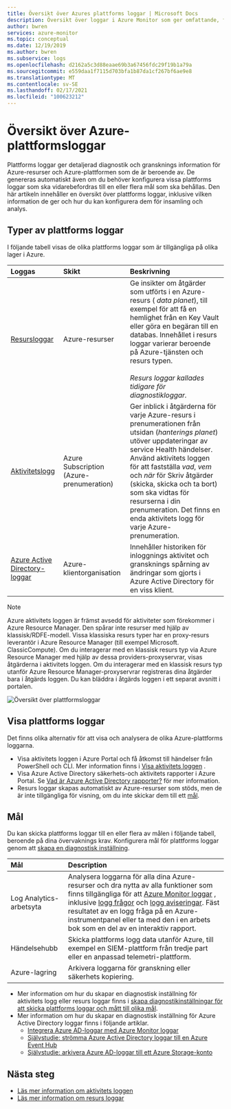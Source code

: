 ```yaml
---
title: Översikt över Azures plattforms loggar | Microsoft Docs
description: Översikt över loggar i Azure Monitor som ger omfattande, frekventa data om driften av en Azure-resurs.
author: bwren
services: azure-monitor
ms.topic: conceptual
ms.date: 12/19/2019
ms.author: bwren
ms.subservice: logs
ms.openlocfilehash: d2162a5c3d88eaae69b3a67456fdc29f19b1a79a
ms.sourcegitcommit: e559daa1f7115d703bfa1b87da1cf267bf6ae9e8
ms.translationtype: MT
ms.contentlocale: sv-SE
ms.lasthandoff: 02/17/2021
ms.locfileid: "100623212"
---
```

# <a name="overview-of-azure-platform-logs"></a>Översikt över Azure-plattformsloggar
Plattforms loggar ger detaljerad diagnostik och gransknings information för Azure-resurser och Azure-plattformen som de är beroende av. De genereras automatiskt även om du behöver konfigurera vissa plattforms loggar som ska vidarebefordras till en eller flera mål som ska behållas. Den här artikeln innehåller en översikt över plattforms loggar, inklusive vilken information de ger och hur du kan konfigurera dem för insamling och analys.

## <a name="types-of-platform-logs"></a>Typer av plattforms loggar
I följande tabell visas de olika plattforms loggar som är tillgängliga på olika lager i Azure.

| Loggas | Skikt | Beskrivning |
|:---|:---|:---|
| [Resursloggar](../platform/resource-logs.md) | Azure-resurser | Ge insikter om åtgärder som utförts i en Azure-resurs ( *data planet*), till exempel för att få en hemlighet från en Key Vault eller göra en begäran till en databas. Innehållet i resurs loggar varierar beroende på Azure-tjänsten och resurs typen.<br><br>*Resurs loggar kallades tidigare för diagnostikloggar.*  |
| [Aktivitetslogg](../essentials/activity-log.md) | Azure Subscription (Azure-prenumeration) | Ger inblick i åtgärderna för varje Azure-resurs i prenumerationen från utsidan (*hanterings planet*) utöver uppdateringar av service Health händelser. Använd aktivitets loggen för att fastställa _vad_, _vem_ och _när_ för Skriv åtgärder (skicka, skicka och ta bort) som ska vidtas för resurserna i din prenumeration. Det finns en enda aktivitets logg för varje Azure-prenumeration. |
| [Azure Active Directory-loggar](../../active-directory/reports-monitoring/overview-reports.md) | Azure-klientorganisation |  Innehåller historiken för inloggnings aktivitet och gransknings spårning av ändringar som gjorts i Azure Active Directory för en viss klient.   |

> [!NOTE]
> Azure aktivitets loggen är främst avsedd för aktiviteter som förekommer i Azure Resource Manager. Den spårar inte resurser med hjälp av klassisk/RDFE-modell. Vissa klassiska resurs typer har en proxy-resurs leverantör i Azure Resource Manager (till exempel Microsoft. ClassicCompute). Om du interagerar med en klassisk resurs typ via Azure Resource Manager med hjälp av dessa providers-proxyservrar, visas åtgärderna i aktivitets loggen. Om du interagerar med en klassisk resurs typ utanför Azure Resource Manager-proxyservrar registreras dina åtgärder bara i åtgärds loggen. Du kan bläddra i åtgärds loggen i ett separat avsnitt i portalen.

![Översikt över plattformsloggar](media/platform-logs-overview/logs-overview.png)




## <a name="viewing-platform-logs"></a>Visa plattforms loggar
Det finns olika alternativ för att visa och analysera de olika Azure-plattforms loggarna.

- Visa aktivitets loggen i Azure Portal och få åtkomst till händelser från PowerShell och CLI. Mer information finns i [Visa aktivitets loggen](../essentials/activity-log.md#view-the-activity-log) . 
- Visa Azure Active Directory säkerhets-och aktivitets rapporter i Azure Portal. Se [Vad är Azure Active Directory rapporter?](../../active-directory/reports-monitoring/overview-reports.md)  för mer information.
- Resurs loggar skapas automatiskt av Azure-resurser som stöds, men de är inte tillgängliga för visning, om du inte skickar dem till ett [mål](#destinations). 

## <a name="destinations"></a>Mål
Du kan skicka plattforms loggar till en eller flera av målen i följande tabell, beroende på dina övervaknings krav. Konfigurera mål för plattforms loggar genom att [skapa en diagnostisk inställning](../essentials/diagnostic-settings.md).

| Mål | Description |
|:---|:---|
| Log Analytics-arbetsyta | Analysera loggarna för alla dina Azure-resurser och dra nytta av alla funktioner som finns tillgängliga för att [Azure Monitor loggar](../platform/data-platform-logs.md) , inklusive [logg frågor](../log-query/log-query-overview.md) och [logg aviseringar](../alerts/alerts-log.md). Fäst resultatet av en logg fråga på en Azure-instrumentpanel eller ta med den i en arbets bok som en del av en interaktiv rapport. |  |
| Händelsehubb | Skicka plattforms logg data utanför Azure, till exempel en SIEM-plattform från tredje part eller en anpassad telemetri-plattform.
| Azure-lagring | Arkivera loggarna för granskning eller säkerhets kopiering. |

- Mer information om hur du skapar en diagnostisk inställning för aktivitets logg eller resurs loggar finns i [skapa diagnostikinställningar för att skicka plattforms loggar och mått till olika mål](../essentials/diagnostic-settings.md). 
- Mer information om hur du skapar en diagnostisk inställning för Azure Active Directory loggar finns i följande artiklar.
  - [Integrera Azure AD-loggar med Azure Monitor loggar](../../active-directory/reports-monitoring/howto-integrate-activity-logs-with-log-analytics.md)
  - [Självstudie: strömma Azure Active Directory loggar till en Azure Event Hub](../../active-directory/reports-monitoring/tutorial-azure-monitor-stream-logs-to-event-hub.md)
  - [Självstudie: arkivera Azure AD-loggar till ett Azure Storage-konto](../../active-directory/reports-monitoring/quickstart-azure-monitor-route-logs-to-storage-account.md)



## <a name="next-steps"></a>Nästa steg

* [Läs mer information om aktivitets loggen](../essentials/activity-log.md)
* [Läs mer information om resurs loggar](../platform/resource-logs.md)

